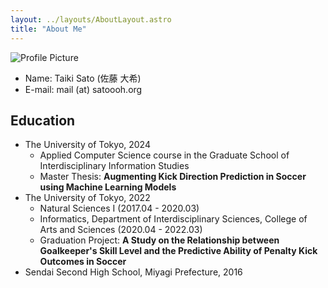 ```yaml
---
layout: ../layouts/AboutLayout.astro
title: "About Me"
---
```


![Profile Picture](assets/images/avatar.png)

- Name: Taiki Sato (佐藤 大希)
- E-mail: mail (at) satoooh.org

## Education

- The University of Tokyo, 2024
  - Applied Computer Science course in the Graduate School of Interdisciplinary Information Studies
  - Master Thesis: **Augmenting Kick Direction Prediction in Soccer using Machine Learning Models**
- The University of Tokyo, 2022
  - Natural Sciences I (2017.04 - 2020.03)
  - Informatics, Department of Interdisciplinary Sciences, College of Arts and Sciences (2020.04 - 2022.03)
  - Graduation Project: **A Study on the Relationship between Goalkeeper's Skill Level and the Predictive Ability of Penalty Kick Outcomes in Soccer**
- Sendai Second High School, Miyagi Prefecture, 2016

<!--
## 技術

- UI Design, Prototyping
  - Sketch, Figma, Adobe XD, Protopie
- Graphic Design（Logo, Banner, Slide, ...）
  - Adobe Illustrator, Adobe Photoshop, Affinity Designer
- Web Marketing
  - Google Analytics (UA, GA4), Google Search Console, Google Tag Manager, Google Optimize
- Development
  - JavaScript, TypeScript（Web サービス改善・運用、フロントエンド Web パフォーマンスチューニング）
  - Python, R, Ruby on Rails, WordPress, Google Cloud Platform, Vercel, Firebase, SQL

## リンク

- [Twitter (@9Satoooh)](https://twitter.com/9Satoooh)
- [YouTube](https://www.youtube.com/channel/UCczOoEeSEVicrJR-N5QWahw)
- [GitHub (@satoooh)](https://github.com/satoooh)
- [Scrapbox (scrapbox.io/satoooh)](https://scrapbox.io/satoooh/)
- [Filmarks (@satoooh)](https://filmarks.com/users/satoooh)
- [質問箱](https://satoooh.pageful.app/request)
- [YouTube Podcast: よこみちラジオ](https://www.youtube.com/@ykmcradio) -->
